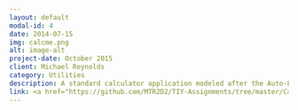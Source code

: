 ```yaml
---
layout: default
modal-id: 4
date: 2014-07-15
img: calcme.png
alt: image-alt
project-date: October 2015
client: Michael Reynolds
category: Utilities
description: A standard calculator application modeled after the Auto-Layout of iOS version with slight customizations.
link: <a href="https://github.com/MTR2D2/TIY-Assignments/tree/master/Calculator"target="_blank">View the source code on Github</a>
---
```


